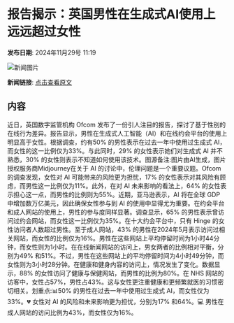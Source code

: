 # ​报告揭示：英国男性在生成式AI使用上远远超过女性

**发布日期**: 2024年11月29号 11:19

![新闻图片](https://pic.chinaz.com/picmap/202306261422250897_5.jpg)

**新闻链接**: [点击查看原文](https://www.aibase.com/zh/news/13584)

## 内容

近日，英国数字监管机构 Ofcom 发布了一份引人注目的报告，探讨了基于性别的在线行为差异。报告显示，男性在生成式人工智能（AI）和在线约会平台的使用上明显高于女性。根据调查，约有50% 的男性表示在过去一年中使用过生成式 AI，而女性的这一比例仅为33%。与此同时，29% 的女性表示她们对生成式 AI 并不熟悉，30% 的女性则表示不知道如何使用该技术。图源备注:图片由AI生成，图片授权服务商Midjourney在关于 AI 的讨论中，伦理问题是一个重要议题。Ofcom 的调查发现，女性对 AI 可能带来的风险更为担忧，17% 的女性表示对其风险有顾虑，而男性这一比例仅为11%。此外，在对 AI 未来影响的看法上，64% 的女性表示担心这一点，而男性的比例则为55%。近期，亚马逊表示，AI 将在全球 GDP 中增加数万亿美元，因此确保女性参与到 AI 的使用中显得尤为重要。在约会平台和成人网站的使用上，男性的参与度同样显著。调查显示，65% 的男性表示曾访问过约会网站，而女性这一比例仅为35%。在十大约会平台中，只有 Hinge 的女性访问者人数超过男性。至于成人网站，43% 的男性在2024年5月表示访问过相关网站，而女性的比例仅为16%。男性在这些网站上平均停留时间为1小时44分钟，而女性则为1小时。在在线新闻网站的访问上，男女两者的比例相对平衡，分别为49% 和51%。不过，男性在这些网站上的平均停留时间为4小时49分钟，而女性则为3小时28分钟。在健康和健身内容的访问上，情况发生了变化。数据显示，88% 的女性访问了健康与保健网站，而男性的比例为80%。在 NHS 网站的访客中，女性占57%，男性占43%。这与女性更注重健康和更频繁就医的习惯密切相关。划重点:📊50% 的男性在过去一年中使用过生成式 AI，而女性仅为33%。💔 女性对 AI 的风险和未来影响更为担忧，分别为17% 和64%。💻 男性在成人网站的访问比例为43%，而女性仅为16%。
